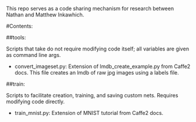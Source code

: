 This repo serves as a code sharing mechanism for research between Nathan and Matthew Inkawhich.

#Contents:

##tools:

Scripts that take do not require modifying code itself; all variables are given as command line args.

- convert_imageset.py: Extension of lmdb_create_example.py from Caffe2 docs. This file creates an lmdb of raw jpg images using a labels file.

##train:

Scripts to facilitate creation, training, and saving custom nets. Requires modifying code directly.

- train_mnist.py: Extension of MNIST tutorial from Caffe2 docs.
